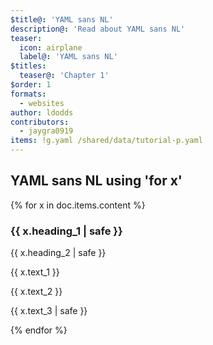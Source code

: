 ```yaml
---
$title@: 'YAML sans NL'
description@: 'Read about YAML sans NL'
teaser:
  icon: airplane
  label@: 'YAML sans NL'
$titles:
  teaser@: 'Chapter 1'
$order: 1
formats:
  - websites
author: ldodds
contributors:
  - jaygra0919
items: !g.yaml /shared/data/tutorial-p.yaml
---
```


## YAML sans NL using 'for x'

{% for x in doc.items.content %}
<h3 class=""> {{ x.heading_1 | safe }} </h3>
 <p class=""> {{ x.heading_2 | safe }} </p>
 <p class=""> {{ x.text_1 }} </p>
 <p class=""> {{ x.text_2 }} </p>
 <p class=""> {{ x.text_3 | safe }} </p>
{% endfor %}

